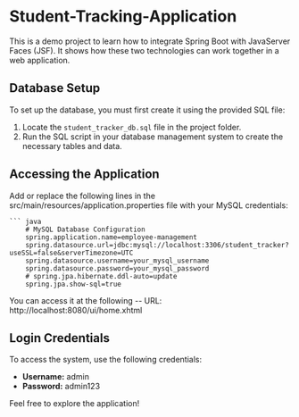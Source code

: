 # Student-Tracking-Application
This is a demo project to learn how to integrate Spring Boot with JavaServer Faces (JSF). It shows how these two technologies can work together in a web application.

## Database Setup

To set up the database, you must first create it using the provided SQL file:

1. Locate the `student_tracker_db.sql` file in the project folder.
2. Run the SQL script in your database management system to create the necessary tables and data.

## Accessing the Application

Add or replace the following lines in the src/main/resources/application.properties file with your MySQL credentials:

    ``` java
        # MySQL Database Configuration
        spring.application.name=employee-management
        spring.datasource.url=jdbc:mysql://localhost:3306/student_tracker?useSSL=false&serverTimezone=UTC
        spring.datasource.username=your_mysql_username
        spring.datasource.password=your_mysql_password
        # spring.jpa.hibernate.ddl-auto=update
        spring.jpa.show-sql=true

You can access it at the following -- URL: http://localhost:8080/ui/home.xhtml

## Login Credentials

To access the system, use the following credentials:

- **Username:** admin
- **Password:** admin123

Feel free to explore the application!
